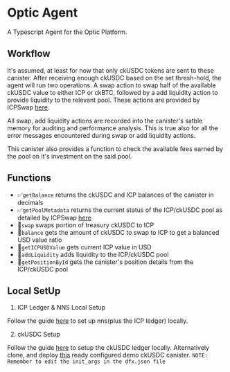 # Optic Agent 

A Typescript Agent for the Optic Platform.

## Workflow

It's assumed, at least for now that only ckUSDC tokens are sent to these canister. After receiving enough ckUSDC based on the set thresh-hold, the agent will run two operations. A swap action to swap half of the available ckUSDC value to either ICP or ckBTC, followed by a add liquidity action to provide liquidity to the relevant pool. These actions are provided by ICPSwap [here](https://github.com/ICPSwap-Labs/docs).

All swap, add liquidity actions are recorded into the canister's satble memory for auditing and performance analysis. This is true also for all the error messages encountered during swap or add liquidity actions.

This canister also provides a function to check the available fees earned by the pool on it's investment on the said pool. 

## Functions

- ✅`getBalance` returns the ckUSDC and ICP balances of the canister in decimals
- ✅`getPoolMetadata` returns the current status of the ICP/ckUSDC pool as detailed by ICPSwap [here](https://github.com/ICPSwap-Labs/docs?tab=readme-ov-file)
- 🔂`swap` swaps portion of treasury ckUSDC to ICP
- 🔂`balance` gets the amount of ckUSDC to swap to ICP to get a balanced USD value ratio
- 🔂`getICPUSDValue` gets current ICP value in USD
- 🔂`addLiquidity` adds liquidity to the ICP/ckUSDC pool
- 🔂`getPositionById` gets the canister's position details from the ICP/ckUSDC pool


## Local SetUp

1. ICP Ledger & NNS Local Setup

Follow the guide [here](https://internetcomputer.org/docs/defi/token-ledgers/setup/icp_ledger_setup) to set up nns(plus the ICP ledger) locally. 

2. ckUSDC Setup

Follow the guide [here](https://internetcomputer.org/docs/defi/token-ledgers/setup/icrc1_ledger_setup) to setup the ckUSDC ledger locally. 
Alternatively clone, and deploy [this](https://github.com/divin3circle/local_ckUSDC_ledger) ready configured demo ckUSDC canister. 
`NOTE: Remember to edit the init_args in the dfx.json file`

